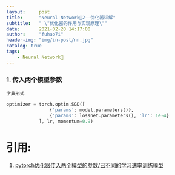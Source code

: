 ```yaml
---
layout:     post
title:      "Neural Network🦖2——优化器详解"
subtitle:   " \"优化器的作用与实现原理\""
date:       2021-02-20 14:17:00
author:     "fuhao7i"
header-img: "img/in-post/nn.jpg"
catalog: true
tags:
    - Neural Network🦖
---
```

### 1. 传入两个模型参数
`字典形式`
```python
optimizer = torch.optim.SGD([
                {'params': model.parameters()},
                {'params': lossnet.parameters(), 'lr': 1e-4}
            ], lr, momentum=0.9)
```
# 引用:
1. [pytorch优化器传入两个模型的参数/已不同的学习速率训练模型](https://blog.csdn.net/u011622208/article/details/90698688)